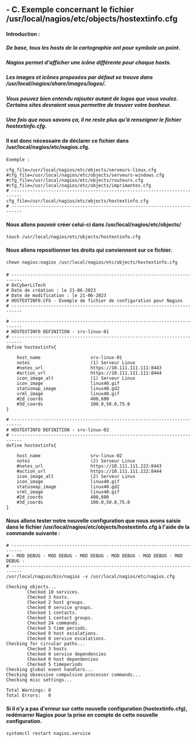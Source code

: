<a name="Exemple-hostextinfo.cfg.md"></a>

## - C. Exemple concernant le fichier /usr/local/nagios/etc/objects/hostextinfo.cfg

#### Introduction :

##### De base, tous les hosts de la cartographie ont pour symbole un point. 
##### Nagios permet d'afficher une icône différente pour chaque hosts. 
##### Les images et icônes proposées par défaut se trouve dans /usr/local/nagios/share/images/logos/.
##### Vous pouvez bien entendu rajouter autant de logos que vous voulez. Certains sites devraient vous permettre de trouver votre bonheur.
##### Une fois que nous savons ça, il ne reste plus qu’à renseigner le fichier hostextinfo.cfg.

#### Il est donc nécessaire de déclarer ce fichier dans /usr/local/nagios/etc/nagios.cfg.

```
Exemple :

cfg_file=/usr/local/nagios/etc/objects/serveurs-linux.cfg
#cfg_file=/usr/local/nagios/etc/objects/serveurs-windows.cfg
#cfg_file=/usr/local/nagios/etc/objects/routeurs.cfg
#cfg_file=/usr/local/nagios/etc/objects/imprimantes.cfg
# --------------------------------------------------------------------------
cfg_file=/usr/local/nagios/etc/objects/hostextinfo.cfg
# --------------------------------------------------------------------------
```
#### Nous allons pouvoir créer celui-ci dans /usr/local/nagios/etc/objects/

```
touch /usr/local/nagios/etc/objects/hostextinfo.cfg
```
#### Nous allons repositionner les droits qui conviennent sur ce fichier.

```
chown nagios:nagios /usr/local/nagios/etc/objects/hostextinfo.cfg
```
#### 

```
# --------------------------------------------------------------------------
# 0xCyberLiTech
# Date de création : le 21-06-2023
# Date de modification : le 21-06-2023
# HOSTEXTINFO.CFG - Exemple de fichier de configuration pour Nagios
# --------------------------------------------------------------------------

# --------------------------------------------------------------------------
# HOSTEXTINFO DEFINITION - srv-linux-01
# --------------------------------------------------------------------------
define hostextinfo{

    host_name                   srv-linux-01
    notes                       (1) Serveur Linux
    #notes_url                  https://10.111.111.111:8443
    #action_url                 https://10.111.111.111:8444
    icon_image_alt              (1) Serveur Linux
    icon_image                  linux40.gif
    statusmap_image             linux40.gd2
    vrml_image                  linux40.gif
    #2d_coords                  400,600
    #3d_coords                  100.0,50.0,75.0
}

# --------------------------------------------------------------------------
# HOSTEXTINFO DEFINITION - srv-linux-02
# --------------------------------------------------------------------------
define hostextinfo{

    host_name                   srv-linux-02
    notes                       (2) Serveur Linux
    #notes_url                  https://10.111.111.222:8443
    #action_url                 https://10.111.111.222:8444
    icon_image_alt              (2) Serveur Linux
    icon_image                  linux40.gif
    statusmap_image             linux40.gd2
    vrml_image                  linux40.gif
    #2d_coords                  400,600
    #3d_coords                  100.0,50.0,75.0
}
```
#### Nous allons tester notre nouvelle configuration que nous avons saisie dans le fichier /usr/local/nagios/etc/objects/hostextinfo.cfg à l'aide de la commande suivante :
```
# --------------------------------------------------------------------------
# - MOD DEBUG - MOD DEBUG - MOD DEBUG - MOD DEBUG - MOD DEBUG - MOD DEBUG -
# --------------------------------------------------------------------------
/usr/local/nagios/bin/nagios -v /usr/local/nagios/etc/nagios.cfg

Checking objects...
        Checked 10 services.
        Checked 3 hosts.
        Checked 2 host groups.
        Checked 0 service groups.
        Checked 1 contacts.
        Checked 1 contact groups.
        Checked 24 commands.
        Checked 5 time periods.
        Checked 0 host escalations.
        Checked 0 service escalations.
Checking for circular paths...
        Checked 3 hosts
        Checked 0 service dependencies
        Checked 0 host dependencies
        Checked 5 timeperiods
Checking global event handlers...
Checking obsessive compulsive processor commands...
Checking misc settings...

Total Warnings: 0
Total Errors:   0
```
#### Si il n'y a pas d'erreur sur cette nouvelle configuration (hostextinfo.cfg), redémarrer Nagios pour la prise en compte de cette nouvelle configuration.
```
systemctl restart nagios.service
```

